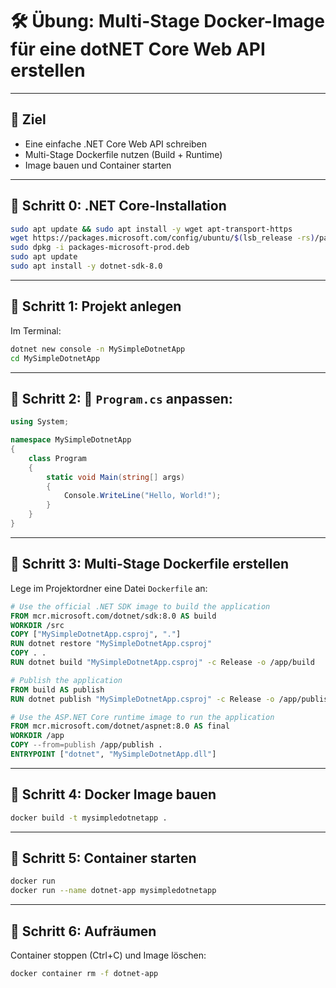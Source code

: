 
# 🛠️ Übung: Multi-Stage Docker-Image für eine dotNET Core Web API erstellen
---

## 🎯 Ziel

* Eine einfache .NET Core Web API schreiben
* Multi-Stage Dockerfile nutzen (Build + Runtime)
* Image bauen und Container starten

---
## 📁 Schritt 0: .NET Core-Installation

```bash
sudo apt update && sudo apt install -y wget apt-transport-https
wget https://packages.microsoft.com/config/ubuntu/$(lsb_release -rs)/packages-microsoft-prod.deb
sudo dpkg -i packages-microsoft-prod.deb
sudo apt update
sudo apt install -y dotnet-sdk-8.0
```

---

## 📁 Schritt 1: Projekt anlegen

Im Terminal:

```bash
dotnet new console -n MySimpleDotnetApp
cd MySimpleDotnetApp
```

---

## 📁 Schritt 2: 🧠 `Program.cs` anpassen:

```csharp
using System;

namespace MySimpleDotnetApp
{
    class Program
    {
        static void Main(string[] args)
        {
            Console.WriteLine("Hello, World!");
        }
    }
}

```

---

## 📁 Schritt 3: Multi-Stage Dockerfile erstellen

Lege im Projektordner eine Datei `Dockerfile` an:

```dockerfile
# Use the official .NET SDK image to build the application
FROM mcr.microsoft.com/dotnet/sdk:8.0 AS build
WORKDIR /src
COPY ["MySimpleDotnetApp.csproj", "."]
RUN dotnet restore "MySimpleDotnetApp.csproj"
COPY . .
RUN dotnet build "MySimpleDotnetApp.csproj" -c Release -o /app/build

# Publish the application
FROM build AS publish
RUN dotnet publish "MySimpleDotnetApp.csproj" -c Release -o /app/publish

# Use the ASP.NET Core runtime image to run the application
FROM mcr.microsoft.com/dotnet/aspnet:8.0 AS final
WORKDIR /app
COPY --from=publish /app/publish .
ENTRYPOINT ["dotnet", "MySimpleDotnetApp.dll"]

```

---

## 📁 Schritt 4: Docker Image bauen

```bash
docker build -t mysimpledotnetapp .
```

---

## 📁 Schritt 5: Container starten

```bash
docker run 
docker run --name dotnet-app mysimpledotnetapp
```

---

## 📁 Schritt 6: Aufräumen

Container stoppen (Ctrl+C) und Image löschen:

```bash
docker container rm -f dotnet-app
```

